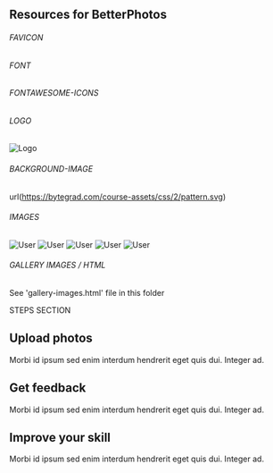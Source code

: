 ## Resources for BetterPhotos

###### FAVICON

<link rel="icon" type="image/png" href="https://bytegrad.com/course-assets/css/2/favicon.png">

###### FONT

<link rel="preconnect" href="https://fonts.gstatic.com">
<link href="https://fonts.googleapis.com/css2?family=Poppins:wght@400;500;600;700&display=swap" rel="stylesheet">

###### FONTAWESOME-ICONS

<link rel="stylesheet" href="https://cdnjs.cloudflare.com/ajax/libs/font-awesome/5.15.1/css/all.min.css" integrity="sha512-+4zCK9k+qNFUR5X+cKL9EIR+ZOhtIloNl9GIKS57V1MyNsYpYcUrUeQc9vNfzsWfV28IaLL3i96P9sdNyeRssA==" crossorigin="anonymous">

###### LOGO

<img class="logo" src="https://bytegrad.com/course-assets/css/2/logo.svg" alt="Logo">

###### BACKGROUND-IMAGE

url(https://bytegrad.com/course-assets/css/2/pattern.svg)

###### IMAGES

<img class="social__img" src="https://images.unsplash.com/photo-1488426862026-3ee34a7d66df?ixlib=rb-1.2.1&ixid=MXwxMjA3fDB8MHxwaG90by1wYWdlfHx8fGVufDB8fHw%3D&fit=crop&w=70&q=100" alt="User">
<img class="social__img" src="https://images.unsplash.com/photo-1499996860823-5214fcc65f8f?ixlib=rb-1.2.1&ixid=MXwxMjA3fDB8MHxwaG90by1wYWdlfHx8fGVufDB8fHw%3D&fit=crop&w=70&q=100" alt="User">
<img class="social__img" src="https://images.unsplash.com/photo-1554384645-13eab165c24b?ixid=MXwxMjA3fDB8MHxwaG90by1wYWdlfHx8fGVufDB8fHw%3D&&w=70&q=100" alt="User">
<img class="social__img" src="https://images.unsplash.com/photo-1507003211169-0a1dd7228f2d?ixid=MXwxMjA3fDB8MHxwaG90by1wYWdlfHx8fGVufDB8fHw%3D&ixlib=rb-1.2.1&fit=crop&w=70&q=100" alt="User">
<img class="social__img" src="https://images.unsplash.com/photo-1494790108377-be9c29b29330?ixlib=rb-1.2.1&ixid=MXwxMjA3fDB8MHxwaG90by1wYWdlfHx8fGVufDB8fHw%3D&w=70&q=100" alt="User">

###### GALLERY IMAGES / HTML

See 'gallery-images.html' file in this folder

STEPS SECTION

<section class="step">

<i class="fas fa-image step__icon step__icon--1"></i>

<h2 class="second-heading">Upload photos</h2>

<p class="step__text">Morbi id ipsum sed enim interdum hendrerit eget <span class="u-bold u-italic">quis dui</span>. Integer ad.</p>

</section>

<section class="step">

<i class="fas fa-star step__icon step__icon--2"></i>

<h2 class="second-heading">Get feedback</h2>

<p class="step__text">Morbi id ipsum sed enim <span class="u-bold">interdum hendrerit</span> eget quis dui. Integer ad.</p>

</section>

<section class="step">

<i class="fas fa-cogs step__icon step__icon--3"></i>

<h2 class="second-heading">Improve your skill</h2>

<p class="step__text">Morbi <span class="u-bold u-italic">id ipsum</span> sed enim interdum hendrerit eget quis dui. Integer ad.</p>

</section>
